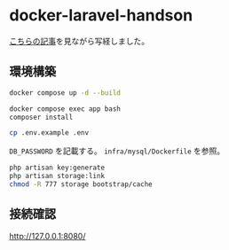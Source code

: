 # docker-laravel-handson

[こちらの記事](https://qiita.com/ucan-lab/items/56c9dc3cf2e6762672f4)を見ながら写経しました。

## 環境構築

```sh
docker compose up -d --build

docker compose exec app bash
composer install
```

```sh
cp .env.example .env
```

`DB_PASSWORD` を記載する。
`infra/mysql/Dockerfile` を参照。

```sh
php artisan key:generate
php artisan storage:link
chmod -R 777 storage bootstrap/cache
```

## 接続確認

http://127.0.0.1:8080/
